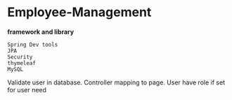 # Employee-Management
**framework and library**
```
Spring Dev tools
JPA
Security
thymeleaf
MySQL
```

Validate user in database.
Controller mapping to page.
User have role if set for user need
